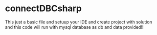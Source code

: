 # connectDBCsharp
This just a basic file and setuup your IDE and create project with solution and this code will run with mysql database as db and data provided!!
